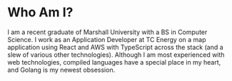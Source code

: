 # Who Am I?
I am a recent graduate of Marshall University with a BS in Computer Science. I work as an Application Developer at TC Energy on a map application using React and AWS with TypeScript across the stack (and a slew of various other technologies). Although I am most experienced with web technologies, compiled languages have a special place in my heart, and Golang is my newest obsession. 
